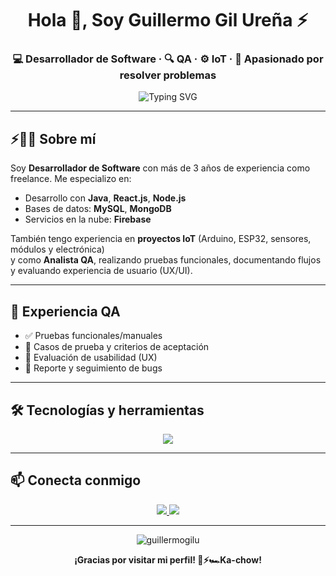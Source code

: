 <h1 align="center">Hola 👋, Soy Guillermo Gil Ureña ⚡</h1>
<h3 align="center">💻 Desarrollador de Software · 🔍 QA · ⚙️ IoT · 🚀 Apasionado por resolver problemas</h3>

<p align="center">
  <img src="https://readme-typing-svg.demolab.com?font=Fira+Code&pause=1000&center=true&vCenter=true&multiline=true&width=700&height=80&lines=Java+%7C+React+%7C+Node.js+%7C+SQL+%7C+IoT+%7C+QA+Testing+%7C+UX%2FUI" alt="Typing SVG" />
</p>

---

## ⚡🧑‍💻 Sobre mí

Soy **Desarrollador de Software** con más de 3 años de experiencia como freelance. Me especializo en:

- Desarrollo con **Java**, **React.js**, **Node.js**
- Bases de datos: **MySQL**, **MongoDB**
- Servicios en la nube: **Firebase**

También tengo experiencia en **proyectos IoT** (Arduino, ESP32, sensores, módulos y electrónica)  
y como **Analista QA**, realizando pruebas funcionales, documentando flujos y evaluando experiencia de usuario (UX/UI).


---

## 🔎 Experiencia QA

- ✅ Pruebas funcionales/manuales  
- 🧪 Casos de prueba y criterios de aceptación  
- 🧠 Evaluación de usabilidad (UX)  
- 🐞 Reporte y seguimiento de bugs  

---

## 🛠️ Tecnologías y herramientas

<p align="center">
  <img src="https://skillicons.dev/icons?i=java,js,ts,nodejs,react,mysql,mongodb,html,css,tailwind,bootstrap,git,firebase,figma,postman,arduino,linux" />
</p>

---

## 📫 Conecta conmigo

<p align="center">
  <a href="https://www.linkedin.com/in/guillermogu24" target="_blank">
    <img src="https://img.shields.io/badge/LinkedIn-blue?logo=linkedin&style=for-the-badge" />
  </a>
  <a href="mailto:jguillermogu24@gmail.com" target="_blank">
    <img src="https://img.shields.io/badge/Gmail-red?logo=gmail&style=for-the-badge" />
  </a>
</p>

---

<p align="center">
  <img src="https://komarev.com/ghpvc/?username=guillermogilu&label=Visitas&color=0e75b6&style=flat" alt="guillermogilu" />
</p>

<p align="center">
  <b>¡Gracias por visitar mi perfil! 🚀⚡🏎️Ka-chow!</b><br/>
</p>

